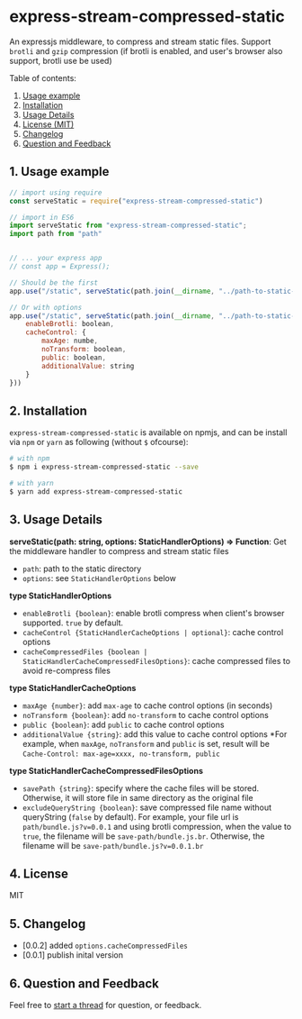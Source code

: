 # express-stream-compressed-static

An expressjs middleware, to compress and stream static files. Support `brotli` and `gzip` compression (if brotli is enabled, and user's browser also support, brotli use be used)

Table of contents:
1. [Usage example](#1-usage-example)
2. [Installation](#2-installation)
3. [Usage Details](#3-usage-details)
4. [License (MIT)](#4-license)
5. [Changelog](#5-changelog)
6. [Question and Feedback](#6-question-and-feedback)

## 1. Usage example

```js
// import using require
const serveStatic = require("express-stream-compressed-static")

// import in ES6
import serveStatic from "express-stream-compressed-static";
import path from "path"


// ... your express app
// const app = Express();

// Should be the first
app.use("/static", serveStatic(path.join(__dirname, "../path-to-static-dir")))

// Or with options
app.use("/static", serveStatic(path.join(__dirname, "../path-to-static-dir"), {
    enableBrotli: boolean,
    cacheControl: {
        maxAge: numbe,
        noTransform: boolean,
        public: boolean,
        additionalValue: string
    }
}))

```

## 2. Installation

`express-stream-compressed-static` is available on npmjs, and can be install via `npm` or `yarn` as following (without `$` ofcourse):

```sh
# with npm
$ npm i express-stream-compressed-static --save

# with yarn
$ yarn add express-stream-compressed-static
```

## 3. Usage Details

**serveStatic(path: string, options: StaticHandlerOptions) => Function**: Get the middleware handler to compress and stream static files
- `path`: path to the static directory
- `options`: see `StaticHandlerOptions` below

**type StaticHandlerOptions**
- `enableBrotli {boolean}`: enable brotli compress when client's browser supported. `true` by default.
- `cacheControl {StaticHandlerCacheOptions | optional}`: cache control options
- `cacheCompressedFiles {boolean | StaticHandlerCacheCompressedFilesOptions}`: cache compressed files to avoid re-compress files

**type StaticHandlerCacheOptions**
- `maxAge {number}`: add `max-age` to cache control options (in seconds)
- `noTransform {boolean}`: add `no-transform` to cache control options
- `public {boolean}`: add `public` to cache control options
- `additionalValue {string}`: add this value to cache control options
*For example, when `maxAge`, `noTransform` and `public` is set, result will be `Cache-Control: max-age=xxxx, no-transform, public`

**type StaticHandlerCacheCompressedFilesOptions**
- `savePath {string}`: specify where the cache files will be stored. Otherwise, it will store file in same directory as the original file
- `excludeQueryString {boolean}`: save compressed file name without queryString (`false` by default). For example, your file url is `path/bundle.js?v=0.0.1` and using brotli compression, when the value to `true`, the filename will be `save-path/bundle.js.br`. Otherwise, the filename will be `save-path/bundle.js?v=0.0.1.br`

## 4. License

MIT

## 5. Changelog

- [0.0.2] added `options.cacheCompressedFiles`
- [0.0.1] publish inital version

## 6. Question and Feedback

Feel free to [start a thread](https://github.com/hieunc229/express-stream-compressed-static/issues/new) for question, or feedback.
